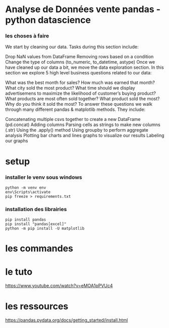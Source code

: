 # Analyse de Données vente pandas - python datascience

### les choses à faire
We start by cleaning our data. Tasks during this section include:

Drop NaN values from DataFrame
Removing rows based on a condition
Change the type of columns (to_numeric, to_datetime, astype)
Once we have cleaned up our data a bit, we move the data exploration section. In this section we explore 5 high level business questions related to our data:

What was the best month for sales? How much was earned that month?
What city sold the most product?
What time should we display advertisemens to maximize the likelihood of customer’s buying product?
What products are most often sold together?
What product sold the most? Why do you think it sold the most?
To answer these questions we walk through many different pandas & matplotlib methods. They include:

Concatenating multiple csvs together to create a new DataFrame (pd.concat)
Adding columns
Parsing cells as strings to make new columns (.str)
Using the .apply() method
Using groupby to perform aggregate analysis
Plotting bar charts and lines graphs to visualize our results
Labeling our graphs


# setup
### installer le venv sous windows
```
python -m venv env
env\Scripts\activate
pip freeze > requirements.txt
```

### installation des librairies
```
pip install pandas
pip install "pandas[excel]"
python -m pip install -U matplotlib
```



# les commandes


# le tuto
https://www.youtube.com/watch?v=eMOA1pPVUc4

# les ressources
https://pandas.pydata.org/docs/getting_started/install.html

